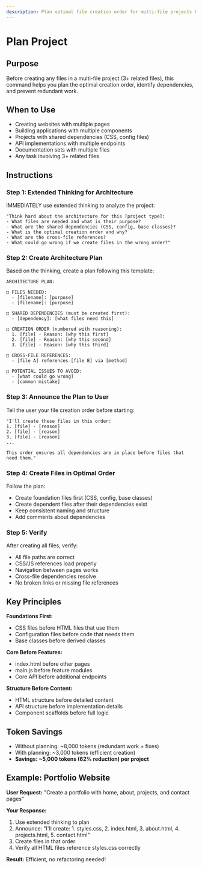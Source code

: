 ```yaml
---
description: Plan optimal file creation order for multi-file projects before implementation
---
```


# Plan Project

## Purpose
Before creating any files in a multi-file project (3+ related files), this command helps you plan the optimal creation order, identify dependencies, and prevent redundant work.

## When to Use
- Creating websites with multiple pages
- Building applications with multiple components
- Projects with shared dependencies (CSS, config files)
- API implementations with multiple endpoints
- Documentation sets with multiple files
- Any task involving 3+ related files

## Instructions

### Step 1: Extended Thinking for Architecture
IMMEDIATELY use extended thinking to analyze the project:

```
"Think hard about the architecture for this [project type]:
- What files are needed and what is their purpose?
- What are the shared dependencies (CSS, config, base classes)?
- What is the optimal creation order and why?
- What are the cross-file references?
- What could go wrong if we create files in the wrong order?"
```

### Step 2: Create Architecture Plan
Based on the thinking, create a plan following this template:

```
ARCHITECTURE PLAN:

□ FILES NEEDED:
  - [filename]: [purpose]
  - [filename]: [purpose]

□ SHARED DEPENDENCIES (must be created first):
  - [dependency]: [what files need this]

□ CREATION ORDER (numbered with reasoning):
  1. [file] - Reason: [why this first]
  2. [file] - Reason: [why this second]
  3. [file] - Reason: [why this third]

□ CROSS-FILE REFERENCES:
  - [file A] references [file B] via [method]

□ POTENTIAL ISSUES TO AVOID:
  - [what could go wrong]
  - [common mistake]
```

### Step 3: Announce the Plan to User
Tell the user your file creation order before starting:

```
"I'll create these files in this order:
1. [file] - [reason]
2. [file] - [reason]
3. [file] - [reason]
...

This order ensures all dependencies are in place before files that need them."
```

### Step 4: Create Files in Optimal Order
Follow the plan:
- Create foundation files first (CSS, config, base classes)
- Create dependent files after their dependencies exist
- Keep consistent naming and structure
- Add comments about dependencies

### Step 5: Verify
After creating all files, verify:
- All file paths are correct
- CSS/JS references load properly
- Navigation between pages works
- Cross-file dependencies resolve
- No broken links or missing file references

## Key Principles

**Foundations First:**
- CSS files before HTML files that use them
- Configuration files before code that needs them
- Base classes before derived classes

**Core Before Features:**
- index.html before other pages
- main.js before feature modules
- Core API before additional endpoints

**Structure Before Content:**
- HTML structure before detailed content
- API structure before implementation details
- Component scaffolds before full logic

## Token Savings
- Without planning: ~8,000 tokens (redundant work + fixes)
- With planning: ~3,000 tokens (efficient creation)
- **Savings: ~5,000 tokens (62% reduction) per project**

## Example: Portfolio Website

**User Request:** "Create a portfolio with home, about, projects, and contact pages"

**Your Response:**
1. Use extended thinking to plan
2. Announce: "I'll create: 1. styles.css, 2. index.html, 3. about.html, 4. projects.html, 5. contact.html"
3. Create files in that order
4. Verify all HTML files reference styles.css correctly

**Result:** Efficient, no refactoring needed!
